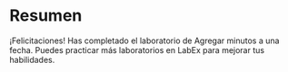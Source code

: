 # Resumen

¡Felicitaciones! Has completado el laboratorio de Agregar minutos a una fecha. Puedes practicar más laboratorios en LabEx para mejorar tus habilidades.
